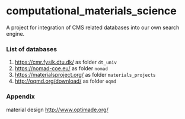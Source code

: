 # computational_materials_science

A project for integration of CMS related databases into our own search engine.

### List of databases

1. https://cmr.fysik.dtu.dk/ as folder ```dt_univ```
2. https://nomad-coe.eu/ as folder ```nomad```
3. https://materialsproject.org/ as folder ```materials_projects```
4. http://oqmd.org/download/ as folder ```oqmd```


### Appendix
material design  http://www.optimade.org/